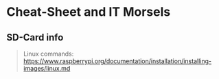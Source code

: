 # Cheat-Sheet and IT Morsels

## SD-Card info
>Linux commands: https://www.raspberrypi.org/documentation/installation/installing-images/linux.md

